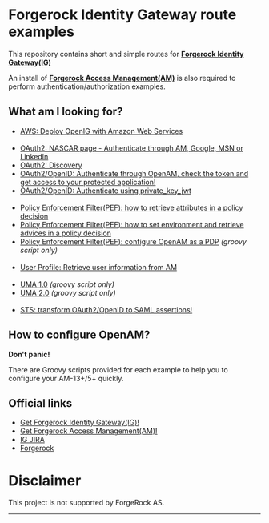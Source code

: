 Forgerock Identity Gateway route examples
======

This repository contains short and simple routes for [**Forgerock Identity Gateway(IG)**](https://backstage.forgerock.com/downloads/OpenIG#browse)

An install of [**Forgerock Access Management(AM)**](https://backstage.forgerock.com/downloads/OpenAM/Access%20Management/5.1.1/AM%20Zip/zip#list) is also required to perform authentication/authorization examples. 

What am I looking for?
----------------------------- 

* [AWS: Deploy OpenIG with Amazon Web Services](https://github.com/openig-contrib/script-util-for-openig/tree/master/AWS-config-examples)
<br><br>
* [OAuth2: NASCAR page - Authenticate through AM, Google, MSN or LinkedIn](https://github.com/openig-contrib/script-util-for-openig/tree/master/OAuth2/OPENIG-712)
* [OAuth2: Discovery](https://github.com/openig-contrib/script-util-for-openig/tree/master/OAuth2/OPENIG-712)
* [OAuth2/OpenID: Authenticate through OpenAM, check the token and get access to your protected application!](https://github.com/openig-contrib/script-util-for-openig/tree/master/OAuth2/OPENIG-933)
* [OAuth2/OpenID: Authenticate using private_key_jwt](https://github.com/openig-contrib/script-util-for-openig/tree/master/OAuth2/private_key_jwt)
<br><br>
* [Policy Enforcement Filter(PEF): how to retrieve attributes in a policy decision](https://github.com/openig-contrib/script-util-for-openig/tree/master/PEP/OPENIG-824)
* [Policy Enforcement Filter(PEF): how to set environment and retrieve advices in a policy decision](https://github.com/openig-contrib/script-util-for-openig/tree/master/PEP/OPENIG-836)
* [Policy Enforcement Filter(PEF): configure OpenAM as a PDP](https://github.com/openig-contrib/script-util-for-openig/tree/master/PEP/Setting_Up_OpenAM_As_A_PDP.groovy) _(groovy script only)_
<br><br>
* [User Profile: Retrieve user information from AM](https://github.com/openig-contrib/script-util-for-openig/tree/master/Others/UserProfile)
<br><br>
* [UMA 1.0](https://github.com/openig-contrib/script-util-for-openig/tree/master/UMA) _(groovy script only)_
* [UMA 2.0](https://github.com/openig-contrib/script-util-for-openig/tree/master/UMA) _(groovy script only)_
<br><br>
* [STS: transform OAuth2/OpenID to SAML assertions!](https://github.com/openig-contrib/script-util-for-openig/tree/master/STS/TokenTransformationFilter)


How to configure OpenAM?
-----------------------------

**Don't panic!**

There are Groovy scripts provided for each example to help you to configure your AM-13+/5+ quickly. 
<br>

Official links
-----------------------------
* [Get Forgerock Identity Gateway(IG)!](https://www.forgerock.com/platform/identity-gateway/)
* [Get Forgerock Access Management(AM)!](https://www.forgerock.com/platform/access-management/)
* [IG JIRA](https://bugster.forgerock.org/jira/browse/OPENIG)
* [Forgerock](https://www.forgerock.com/platform/identity-gateway/)


Disclaimer
=============

This project is not supported by ForgeRock AS.

----------
